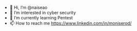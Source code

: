 - 👋 Hi, I’m @naiseao
- 👀 I’m interested in cyber security 
- 🌱 I’m currently learning Pentest
- 📫 How to reach me https://www.linkedin.com/in/moniserod/

